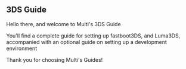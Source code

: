 ## 3DS Guide

Hello there, and welcome to Multi's 3DS Guide

You'll find a complete guide for setting up fastboot3DS, and Luma3DS, accompanied with an optional guide on setting up a development environment

Thank you for choosing Multi's Guides!